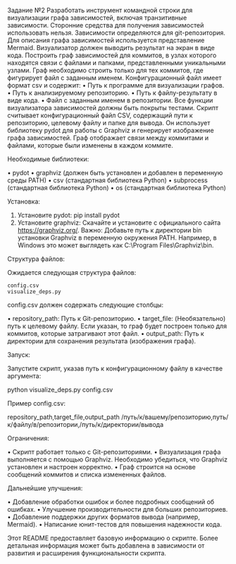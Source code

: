 Задание №2
Разработать инструмент командной строки для визуализации графа
зависимостей, включая транзитивные зависимости. Сторонние средства для
получения зависимостей использовать нельзя.
Зависимости определяются для git-репозитория. Для описания графа
зависимостей используется представление Mermaid. Визуализатор должен
выводить результат на экран в виде кода.
Построить граф зависимостей для коммитов, в узлах которого находятся
связи с файлами и папками, представленными уникальными узлами. Граф
необходимо строить только для тех коммитов, где фигурирует файл с заданным
именем.
Конфигурационный файл имеет формат csv и содержит:
• Путь к программе для визуализации графов.
• Путь к анализируемому репозиторию.
• Путь к файлу-результату в виде кода.
• Файл с заданным именем в репозитории.
Все функции визуализатора зависимостей должны быть покрыты тестами.
Скрипт считывает конфигурационный файл CSV, содержащий пути к репозиторию, целевому файлу и папке для вывода. Он использует библиотеку pydot для работы с Graphviz и генерирует изображение графа зависимостей.  Граф отображает связи между коммитами и файлами, которые были изменены в каждом коммите.

Необходимые библиотеки:

• pydot
• graphviz (должен быть установлен и добавлен в переменную среды PATH)
• csv (стандартная библиотека Python)
• subprocess (стандартная библиотека Python)
• os (стандартная библиотека Python)

Установка:

1. Установите pydot:  pip install pydot
2. Установите graphviz: Скачайте и установите с официального сайта https://graphviz.org/.  Важно: Добавьте путь к директории bin установки Graphviz в переменную окружения PATH.  Например, в Windows это может выглядеть как C:\Program Files\Graphviz\bin.

Структура файлов:

Ожидается следующая структура файлов:

```
config.csv
visualize_deps.py
```

config.csv должен содержать следующие столбцы:

• repository_path: Путь к Git-репозиторию.
• target_file:  (Необязательно) путь к целевому файлу. Если указан, то граф будет построен только для коммитов, которые затрагивают этот файл.
• output_path: Путь к директории для сохранения результата (изображения графа).

Запуск:

Запустите скрипт, указав путь к конфигурационному файлу в качестве аргумента:

python visualize_deps.py config.csv


Пример config.csv:

repository_path,target_file,output_path
/путь/к/вашему/репозиторию,путь/к/файлу/в/репозитории,/путь/к/директории/вывода


Ограничения:

• Скрипт работает только с Git-репозиториями.
• Визуализация графа выполняется с помощью Graphviz.  Необходимо убедиться, что Graphviz установлен и настроен корректно.
• Граф строится на основе сообщений коммитов и списка измененных файлов.


Дальнейшие улучшения:

• Добавление обработки ошибок и более подробных сообщений об ошибках.
• Улучшение производительности для больших репозиториев.
• Добавление поддержки других форматов вывода (например, Mermaid).
• Написание юнит-тестов для повышения надежности кода.


Этот README предоставляет базовую информацию о скрипте.  Более детальная информация может быть добавлена в зависимости от развития и расширения функциональности скрипта.
